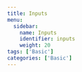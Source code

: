 ```yaml
---
title: Inputs
menu:
  sidebar:
    name: Inputs
    identifier: inputs
    weight: 20
tags: ['Basic']
categories: ['Basic']
---
```

